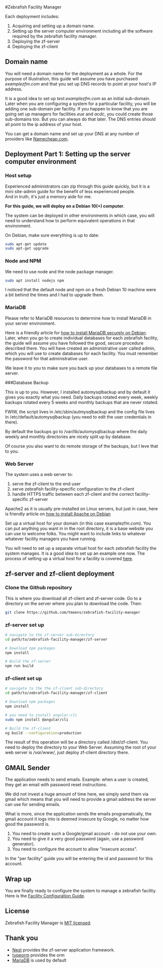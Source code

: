 #Zebrafish Facility Manager

Each deployment includes:
1. Acquiring and setting up a domain name.
1. Setting up the server computer environment including all the software required
by the zebrafish facility manager.
1. Deploying the zf-server
1. Deploying the zf-client


## Domain name

You will need a domain name for the deployment as a whole. 
For the purpose of illustration, this guide will assume you have 
purchased _examplezfm.com_ and that you set up DNS records to point
at your host's IP address.

It is a good idea to set up _test.examplezfm.com_ as an initial sub-domain.
Later when you are configuring a system for a particular facility, you will be
adding one sub-domain per facility.  If you happen to know that you are going set up
managers for facilities _eue_ and _acdc_, you could create those sub-domains too.
But you can always do that later.
The DNS entries should all point to the ip address of your host.

You can get a domain name and set up your DNS at any number of providers like
[Namecheap.com](https://namecheap.com).

## Deployment Part 1:  Setting up the server computer environment
### Host setup
Experienced administrators can zip through this guide quickly, but it is
a mini site-admin guide for the benefit of less experienced people.  
And in truth, it's just a memory aide for me.

**For this guide, we will deploy on a Debian 10(+) computer**.

The system can be deployed in other environments in which case, you will need to
understand how to perform equivalent operations in that environment.

On Debian, make sure everything is up to date:
```bash
sudo apt-get update
sudo apt-get upgrade
```
### Node and NPM

We need to use node and the node package manager.
```bash
sudo apt install nodejs npm
```
I noticed that the default node and npm on a fresh Debian 10 machine were a bit behind the times
and I had to upgrade them.

### MariaDB

Please refer to MariaDB resources to determine how to install MariaDB in your server
environment.

Here is a friendly article for [how to install MariaDB securely on 
Debian](https://www.digitalocean.com/community/tutorials/how-to-install-mariadb-on-debian-10).
Later, when you go to create individual databases for each zebrafish facility, the guide will assume
you have followed the good, secure procedure described there.  You will have created an administrative
user called admin, which you will use to create  databases for each facility.
You must remember the password for that administrative user.

We leave it to you to make sure you back up your databases to a remote file server.

###Database Backup

This is up to you.
However, I installed automysqlbackup and by default it gives you exactly what you need.
Daily backups rotated every week, weekly backups rotated every 5 weeks and monthly backups
that are never rotated.

FWIW, the script lives in /etc/sbin/autmysqlbackup and the config file lives in
/etc/default/automysqlbackup (you need to edit the user credentials in there).

By default the backups go to /var/lib/automysqlbackup where the daily weekly and monthly
directories are nicely split up by database.

Of course you also want to do remote storage of the backups, but I leve that to you.

### Web Server

The system uses a web server to:
1. serve the zf-client to the end user
1. serve zebrafish facility-specific configuration to the zf-client
1. handle HTTPS traffic between each zf-client and the correct facility-specific zf-server

Apache2 as it is usually pre-installed on Linux servers, but just in case, here is friendly 
article on [how to install Apache on
Debian](https://www.digitalocean.com/community/tutorials/how-to-install-the-apache-web-server-on-debian-10)

Set up a virtual host for your domain (in this case examplezfm.com).  You can put anything you want in
in the root directory, it is a base website you can use to welcome folks.  You might want
to include links to whatever whatever facility managers you have running.

You will need to set up a separate virtual host for each zebrafish facility the system manages.
It is a good idea to set up an example one now.
The process of setting up a virtual host for a facility is covered [here](Apache.md).

## zf-server and zf-client deployment

### Clone the Github repository

This is where you download all zf-client and zf-server code.
Go to a directory on the server where you plan to download the code. Then:
```bash
git clone https://github.com/tmoens/zebrafish-facility-manager
```

### zf-server set up

```bash
# navigate to the zf-server sub-directory
cd path/to/zebrafish-facility-manager/zf-server

# Download npm packages
npm install

# Build the zf-server
npm run build
```

### zf-client set up

```bash 
# navigate to the the zf-client sub-directory
cd path/to/zebrafish-facility-manager/zf-client

# Download npm packages
npm install

# you need to install angular-cli
sudo npm install @angular/cli

# Build the zf-client
ng build --configuration=production
```

The result of this operation will be a directory called /dist/zf-client.
You need to deploy the directory to your Web Server.  Assuming the
root of your web server is _/var/www/_, just deploy zf-client directory there.

## GMAIL Sender

The application needs to send emails. Example:
when a user is created, they get an email with password reset instructions.

We did not invest a huge amount of time here, we simply send them via gmail which
means that you will need to provide a gmail address the server can use for sending
emails.

What is more, since the application sends the emails programatically, the gmail account
it logs into is deemed insecure by Google, no matter how good the password is.

1. You need to create such a Google/gmail account - do not use your own.
1. You need to give it a very good password (again, use a password generator).
1. You need to configure the account to allow "insecure access".

In the "per facility" guide you will be entering the id and password for this account.

## Wrap up

You are finally ready to configure the system to manage a zebrafish facility.
Here is the [Facility Configuration Guide](PerFacility.md). 

## License

  Zebrafish Facility Manager is [MIT licensed](LICENSE).
  
## Thank you

- [Nest](https://github.com/nestjs/nest) provides the zf-server application framework.
- [typeorm](https://typeorm.delightful.studio/) provides the orm
- [MariaDB](https://mariadb.com/) is used by default
